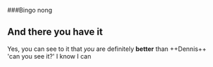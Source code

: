 ###Bingo nong

## And there you have it

Yes, you can see to it that *you* are definitely **better** than ++Dennis++  
'can you see it?'  I know I can

